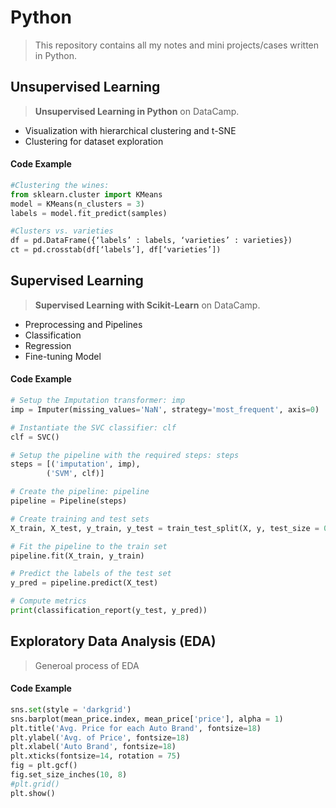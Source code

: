 # Python
> This repository contains all my notes and mini projects/cases written in Python.

## Unsupervised Learning
> **Unsupervised Learning in Python** on DataCamp.
* Visualization with hierarchical clustering and t-SNE
* Clustering for dataset exploration

#### Code Example
```Python
#Clustering the wines:
from sklearn.cluster import KMeans
model = KMeans(n_clusters = 3)
labels = model.fit_predict(samples)

#Clusters vs. varieties
df = pd.DataFrame({‘labels’ : labels, ‘varieties’ : varieties})
ct = pd.crosstab(df[‘labels’], df[‘varieties’])
```

## Supervised Learning
> **Supervised Learning with Scikit-Learn** on DataCamp.
* Preprocessing and Pipelines
* Classification
* Regression
* Fine-tuning Model

#### Code Example
```Python
# Setup the Imputation transformer: imp
imp = Imputer(missing_values='NaN', strategy='most_frequent', axis=0)

# Instantiate the SVC classifier: clf
clf = SVC()

# Setup the pipeline with the required steps: steps
steps = [('imputation', imp),
        ('SVM', clf)]

# Create the pipeline: pipeline
pipeline = Pipeline(steps)

# Create training and test sets
X_train, X_test, y_train, y_test = train_test_split(X, y, test_size = 0.3, random_state = 42)

# Fit the pipeline to the train set
pipeline.fit(X_train, y_train)

# Predict the labels of the test set
y_pred = pipeline.predict(X_test)

# Compute metrics
print(classification_report(y_test, y_pred))
```

## Exploratory Data Analysis (EDA)
> Generoal process of EDA

#### Code Example
```Python
sns.set(style = 'darkgrid')
sns.barplot(mean_price.index, mean_price['price'], alpha = 1)
plt.title('Avg. Price for each Auto Brand', fontsize=18)
plt.ylabel('Avg. of Price', fontsize=18)
plt.xlabel('Auto Brand', fontsize=18)
plt.xticks(fontsize=14, rotation = 75)
fig = plt.gcf()
fig.set_size_inches(10, 8)
#plt.grid()
plt.show()
```
